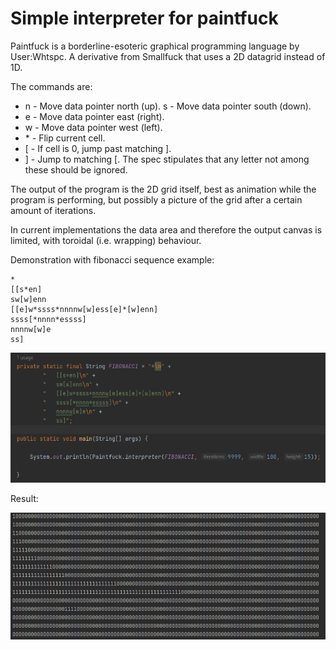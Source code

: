 # Simple interpreter for paintfuck

Paintfuck is a borderline-esoteric graphical programming language by User:Whtspc. A derivative from Smallfuck that uses a 2D datagrid instead of 1D.

The commands are:

- n - Move data pointer north (up). s - Move data pointer south (down).
- e - Move data pointer east (right).
- w - Move data pointer west (left).
- \* - Flip current cell. 
- \[ - If cell is 0, jump past matching ].
- ] - Jump to matching \[.
    The spec stipulates that any letter not among these should be ignored.

The output of the program is the 2D grid itself, best as animation while the program is performing, but possibly a picture of the grid after a certain amount of iterations.

In current implementations the data area and therefore the output canvas is limited, with toroidal (i.e. wrapping) behaviour.

Demonstration with fibonacci sequence example:

    *
    [[s*en]
    sw[w]enn
    [[e]w*ssss*nnnnw[w]ess[e]*[w]enn]
    ssss[*nnnn*essss]
    nnnnw[w]e
    ss]
![img_1.png](img_1.png)

Result:

![img.png](img.png)
